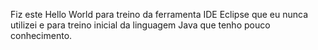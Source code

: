 Fiz este Hello World para treino da ferramenta IDE Eclipse que eu nunca utilizei e para treino inicial da linguagem Java que tenho pouco conhecimento.